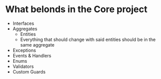 ﻿# What belonds in the Core project
- Interfaces
- Aggregates
    - Entities
    - Everything that should change with said entities should be in the same aggregate
- Exceptions
- Events & Handlers
- Enums
- Validators
- Custom Guards